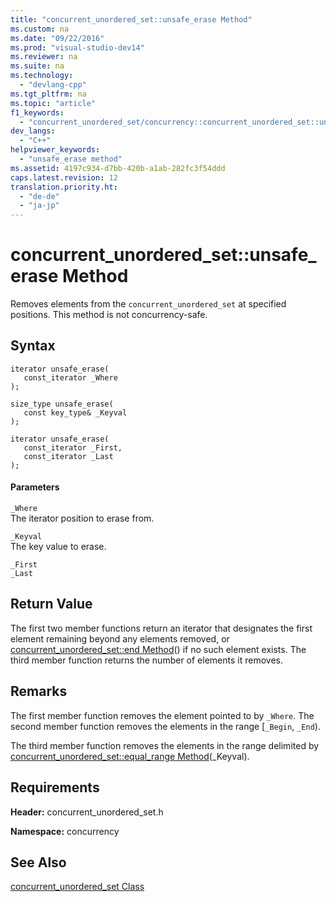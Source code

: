 ```yaml
---
title: "concurrent_unordered_set::unsafe_erase Method"
ms.custom: na
ms.date: "09/22/2016"
ms.prod: "visual-studio-dev14"
ms.reviewer: na
ms.suite: na
ms.technology: 
  - "devlang-cpp"
ms.tgt_pltfrm: na
ms.topic: "article"
f1_keywords: 
  - "concurrent_unordered_set/concurrency::concurrent_unordered_set::unsafe_erase"
dev_langs: 
  - "C++"
helpviewer_keywords: 
  - "unsafe_erase method"
ms.assetid: 4197c934-d7bb-420b-a1ab-282fc3f54ddd
caps.latest.revision: 12
translation.priority.ht: 
  - "de-de"
  - "ja-jp"
---
```

# concurrent_unordered_set::unsafe_erase Method
Removes elements from the `concurrent_unordered_set` at specified positions. This method is not concurrency-safe.  
  
## Syntax  
  
```  
iterator unsafe_erase(  
   const_iterator _Where  
);  
  
size_type unsafe_erase(  
   const key_type& _Keyval  
);  
  
iterator unsafe_erase(  
   const_iterator _First,  
   const_iterator _Last  
);  
```  
  
#### Parameters  
 `_Where`  
 The iterator position to erase from.  
  
 `_Keyval`  
 The key value to erase.  
  
 `_First`  
 `_Last`  
  
## Return Value  
 The first two member functions return an iterator that designates the first element remaining beyond any elements removed, or [concurrent_unordered_set::end Method](../vs140/concurrent_unordered_set--end-method.md)() if no such element exists. The third member function returns the number of elements it removes.  
  
## Remarks  
 The first member function removes the element pointed to by `_Where`. The second member function removes the elements in the range [`_Begin`, `_End`).  
  
 The third member function removes the elements in the range delimited by [concurrent_unordered_set::equal_range Method](../vs140/concurrent_unordered_set--equal_range-method.md)(_Keyval).  
  
## Requirements  
 **Header:** concurrent_unordered_set.h  
  
 **Namespace:** concurrency  
  
## See Also  
 [concurrent_unordered_set Class](../vs140/concurrent_unordered_set-class.md)